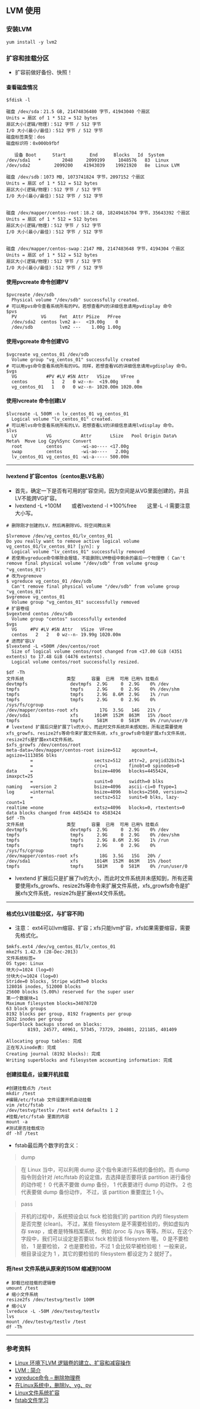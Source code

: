 ## LVM 使用

### 安装LVM
``` shell
yum install -y lvm2
```

### 扩容和挂载分区

* 扩容前做好备份、快照！

#### 查看磁盘情况
``` shell
$fdisk -l

磁盘 /dev/sda：21.5 GB, 21474836480 字节，41943040 个扇区
Units = 扇区 of 1 * 512 = 512 bytes
扇区大小(逻辑/物理)：512 字节 / 512 字节
I/O 大小(最小/最佳)：512 字节 / 512 字节
磁盘标签类型：dos
磁盘标识符：0x000b9fbf

   设备 Boot      Start         End      Blocks   Id  System
/dev/sda1   *        2048     2099199     1048576   83  Linux
/dev/sda2         2099200    41943039    19921920   8e  Linux LVM

磁盘 /dev/sdb：1073 MB, 1073741824 字节，2097152 个扇区
Units = 扇区 of 1 * 512 = 512 bytes
扇区大小(逻辑/物理)：512 字节 / 512 字节
I/O 大小(最小/最佳)：512 字节 / 512 字节


磁盘 /dev/mapper/centos-root：18.2 GB, 18249416704 字节，35643392 个扇区
Units = 扇区 of 1 * 512 = 512 bytes
扇区大小(逻辑/物理)：512 字节 / 512 字节
I/O 大小(最小/最佳)：512 字节 / 512 字节


磁盘 /dev/mapper/centos-swap：2147 MB, 2147483648 字节，4194304 个扇区
Units = 扇区 of 1 * 512 = 512 bytes
扇区大小(逻辑/物理)：512 字节 / 512 字节
I/O 大小(最小/最佳)：512 字节 / 512 字节
```

#### 使用pvcreate 命令创建PV
``` shell
$pvcreate /dev/sdb
  Physical volume "/dev/sdb" successfully created.
# 可以用pvs命令查看系统所有的PV。若想查看PV的详细信息请用pvdisplay 命令
$pvs
  PV         VG     Fmt  Attr PSize   PFree
  /dev/sda2  centos lvm2 a--  <19.00g    0
  /dev/sdb          lvm2 ---    1.00g 1.00g
```

#### 使用vgcreate 命令创建VG
``` shell
$vgcreate vg_centos_01 /dev/sdb
  Volume group "vg_centos_01" successfully created
# 可以用vgs命令查看系统所有的VG。同样，若想查看VG的详细信息请用vgdisplay 命令。
$vgs
  VG           #PV #LV #SN Attr   VSize    VFree
  centos         1   2   0 wz--n-  <19.00g       0
  vg_centos_01   1   0   0 wz--n- 1020.00m 1020.00m
```

#### 使用lvcreate 命令创建LV
``` shell
$lvcreate -L 500M -n lv_centos_01 vg_centos_01
  Logical volume "lv_centos_01" created.
# 可以用lvs命令查看系统所有的LV。若想查看LV的详细信息请用lvdisplay 命令。
$lvs
  LV           VG           Attr       LSize   Pool Origin Data%  Meta%  Move Log Cpy%Sync Convert
  root         centos       -wi-ao---- <17.00g
  swap         centos       -wi-ao----   2.00g
  lv_centos_01 vg_centos_01 -wi-a----- 500.00m
```

---

#### lvextend 扩容centos（centos是LV名称）

* 首先，确定一下是否有可用的扩容空间，因为空间是从VG里面创建的，并且LV不能跨VG扩容。
* lvextend -L +100M  或者lvextend -l +100%free  这里-L -l 需要注意大小写。

``` shell
# 删除刚才创建的LV，然后再删除VG，将空间腾出来

$lvremove /dev/vg_centos_01/lv_centos_01
Do you really want to remove active logical volume vg_centos_01/lv_centos_01? [y/n]: y
  Logical volume "lv_centos_01" successfully removed
# 若使用vgreduce命令移除会报错，不能删除LVM卷组中剩余的最后一个物理卷（ Can't remove final physical volume "/dev/sdb" from volume group "vg_centos_01"）
# 改为vgremove
$ vgreduce vg_centos_01 /dev/sdb
  Can't remove final physical volume "/dev/sdb" from volume group "vg_centos_01"
$vgremove vg_centos_01
  Volume group "vg_centos_01" successfully removed
# 扩容卷组
$vgextend centos /dev/sdb
  Volume group "centos" successfully extended
$vgs
  VG     #PV #LV #SN Attr   VSize  VFree
  centos   2   2   0 wz--n- 19.99g 1020.00m
# 进而扩容LV
$lvextend -L +500M /dev/centos/root
  Size of logical volume centos/root changed from <17.00 GiB (4351 extents) to 17.48 GiB (4476 extents).
  Logical volume centos/root successfully resized.

$df -Th
文件系统                类型      容量  已用  可用 已用% 挂载点
devtmpfs                devtmpfs  2.9G     0  2.9G    0% /dev
tmpfs                   tmpfs     2.9G     0  2.9G    0% /dev/shm
tmpfs                   tmpfs     2.9G  8.6M  2.9G    1% /run
tmpfs                   tmpfs     2.9G     0  2.9G    0% /sys/fs/cgroup
/dev/mapper/centos-root xfs        17G  3.5G   14G   21% /
/dev/sda1               xfs      1014M  152M  863M   15% /boot
tmpfs                   tmpfs     581M     0  581M    0% /run/user/0
# lvextend 扩展后只是扩展了lv的大小，而此时文件系统并未感知到，所有还需要使用xfs_growfs、resize2fs等命令来扩展文件系统，xfs_growfs命令是扩展xfs文件系统，resize2fs是扩展ext4文件系统。
$xfs_growfs /dev/centos/root
meta-data=/dev/mapper/centos-root isize=512    agcount=4, agsize=1113856 blks
         =                       sectsz=512   attr=2, projid32bit=1
         =                       crc=1        finobt=0 spinodes=0
data     =                       bsize=4096   blocks=4455424, imaxpct=25
         =                       sunit=0      swidth=0 blks
naming   =version 2              bsize=4096   ascii-ci=0 ftype=1
log      =internal               bsize=4096   blocks=2560, version=2
         =                       sectsz=512   sunit=0 blks, lazy-count=1
realtime =none                   extsz=4096   blocks=0, rtextents=0
data blocks changed from 4455424 to 4583424
$df -Th
文件系统                类型      容量  已用  可用 已用% 挂载点
devtmpfs                devtmpfs  2.9G     0  2.9G    0% /dev
tmpfs                   tmpfs     2.9G     0  2.9G    0% /dev/shm
tmpfs                   tmpfs     2.9G  8.6M  2.9G    1% /run
tmpfs                   tmpfs     2.9G     0  2.9G    0% /sys/fs/cgroup
/dev/mapper/centos-root xfs        18G  3.5G   15G   20% /
/dev/sda1               xfs      1014M  152M  863M   15% /boot
tmpfs                   tmpfs     581M     0  581M    0% /run/user/0
```
* lvextend 扩展后只是扩展了lv的大小，而此时文件系统并未感知到，所有还需要使用xfs_growfs、resize2fs等命令来扩展文件系统，xfs_growfs命令是扩展xfs文件系统，resize2fs是扩展ext4文件系统。

---

#### 格式化LV(挂载分区，与扩容不同)

* 注意： ext4可以lvm缩容、扩容；xfs只能lvm扩容，xfs如果需要缩容，需要先格式化。

``` shell
$mkfs.ext4 /dev/vg_centos_01/lv_centos_01
mke2fs 1.42.9 (28-Dec-2013)
文件系统标签=
OS type: Linux
块大小=1024 (log=0)
分块大小=1024 (log=0)
Stride=0 blocks, Stripe width=0 blocks
128016 inodes, 512000 blocks
25600 blocks (5.00%) reserved for the super user
第一个数据块=1
Maximum filesystem blocks=34078720
63 block groups
8192 blocks per group, 8192 fragments per group
2032 inodes per group
Superblock backups stored on blocks:
        8193, 24577, 40961, 57345, 73729, 204801, 221185, 401409

Allocating group tables: 完成
正在写入inode表: 完成
Creating journal (8192 blocks): 完成
Writing superblocks and filesystem accounting information: 完成
```
#### 创建挂载点，设置开机挂载

``` shell
#创建挂载点为 /test
mkdir /test
#编辑/etc/fstab 文件设置开机自动挂载
vim /etc/fstab
/dev/testvg/testlv /test ext4 defaults 1 2
#挂载/etc/fstab 里面的内容
mount -a 
#测试是否挂载成功
df -hT /test
```
* fstab最后两个数字的含义：

> dump

> 在 Linux 当中，可以利用 dump 这个指令来进行系统的备份的。而 dump 指令则会针对 /etc/fstab 的设定值，去选择是否要将该 partition 进行备份的动作呢！ 0 代表不要做 dump 备份， 1 代表要进行 dump 的动作。 2 也代表要做 dump 备份动作， 不过，该 partition 重要度比 1 小。

> pass

> 开机的过程中，系统预设会以 fsck 检验我们的 partition 内的 filesystem 是否完整 (clean)。 不过，某些 filesystem 是不需要检验的，例如虚拟内存 swap ，或者是特殊档案系统， 例如 /proc 与 /sys 等等。所以，在这个字段中，我们可以设定是否要以 fsck 检验该 filesystem 喔。 0 是不要检验， 1 是要检验， 2 也是要检验，不过 1 会比较早被检验啦！ 一般来说，根目录设定为 1 ，其它的要检验的 filesystem 都设定为 2 就好了。


#### 将/test 文件系统从原来的150M 缩减到100M
``` shell
# 卸载已经挂载的逻辑卷
umount /test
# 缩小文件系统
resize2fs /dev/testvg/testlv 100M
# 缩小LV
lvreduce -L -50M /dev/testvg/testlv
lvs
mount /dev/testvg/testlv /test
df -Th
```


---

### 参考资料

* [Linux 环境下LVM 逻辑卷的建立、扩容和减容操作](https://cloud.tencent.com/developer/article/1645014)
* [LVM : 简介](https://www.cnblogs.com/sparkdev/p/10130934.html)
* [vgreduce命令 – 删除物理卷](https://www.linuxcool.com/vgreduce)
* [在Linux系统中，删除lv、vg、pv](https://blog.csdn.net/xulin88/article/details/78660419)
* [Linux文件系统扩容](https://www.cnblogs.com/sxFu/p/13426362.html)
* [fstab文件学习](https://blog.csdn.net/farsight2009/article/details/4446338)


































